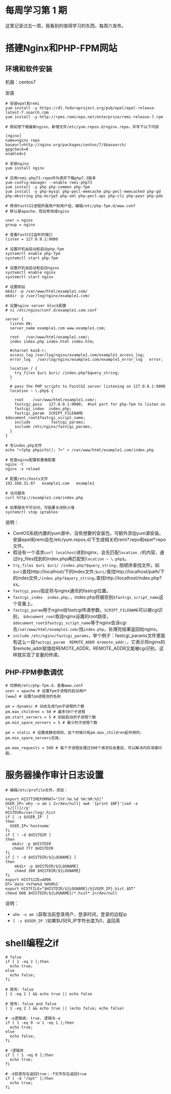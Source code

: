 # 每周学习第 1 期

这里记录过去一周，我看到的值得学习的东西，每周六发布。

# 搭建Nginx和PHP-FPM网站
## 环境和软件安装
机器：centos7

安装
```
# 安装epel和remi
yum install -y https://dl.fedoraproject.org/pub/epel/epel-release-latest-7.noarch.rpm
yum install -y http://rpms.remirepo.net/enterprise/remi-release-7.rpm

# 假如想下载最新nginx，新增文件/etc/yum.repos.d/nginx.repo，并写下以下内容

[nginx] 
name=nginx repo 
baseurl=http://nginx.org/packages/centos/7/$basearch/ 
gpgcheck=0 
enabled=1

# 安装nginx
yum install nginx

# 应用remi-php73.repo作为源并下载php7.3版本
yum-config-manager --enable remi-php73
yum install -y php php-common php-fpm
yum install -y php-mysql php-pecl-memcache php-pecl-memcached php-gd php-mbstring php-mcrypt php-xml php-pecl-apc php-cli php-pear php-pdo

# 修改FastCGI进程所属用户和用户组，编辑/etc/php-fpm.d/www.conf
# 默认是apache，现在修改成nginx

user = nginx
group = nginx

# 查看FastCGI监听的端口
listen = 127.0.0.1:9000

# 设置开机自启动和启动php-fpm
systemctl enable php-fpm
systemctl start php-fpm

# 设置开机自启动和启动nginx
systemctl enable nginx
systemctl start nginx

# 设置网站
mkdir -p /var/www/html/example1.com/ 
mkdir -p /var/log/nginx/example1.com/ 

# 设置nginx server block配置
# vi /etc/nginx/conf.d/example1.com.conf

server {
  listen 80;
  server_name example1.com www.example1.com;

  root   /var/www/html/example1.com/;
  index index.php index.html index.htm;

  #charset koi8-r;
  access_log /var/log/nginx/example1.com/example1_access_log;
  error_log   /var/log/nginx/example1.com/example1_error_log   error;

  location / {
    try_files $uri $uri/ /index.php?$query_string;
  }

  # pass the PHP scripts to FastCGI server listening on 127.0.0.1:9000
  location ~ \.php$ {

    root    /var/www/html/example1.com/;
    fastcgi_pass   127.0.0.1:9000;	#set port for php-fpm to listen on
    fastcgi_index  index.php;
    fastcgi_param  SCRIPT_FILENAME  $document_root$fastcgi_script_name;
    include         fastcgi_params;
    include /etc/nginx/fastcgi_params;
  }
}

# 写index.php文件
echo "<?php phpinfo(); ?>" > /var/www/html/example1.com/index.php

# 检查nginx配置和重载配置
nginx -t
nginx -s reload 

# 配置/etc/hosts文件
192.168.31.87   example1.com   example1

# 访问服务
curl http://example1.com/index.php

# 如果服务不可访问，可能要关闭防火墙
systemctl stop iptables
```
说明：

- CentOS系统内置的yum源中，没有想要的安装包，可额外添加yum源安装。安装epel和remi会在/etc/yum.repos.d/下生成相关的remi*.repo和epel*.repo文件。
- 假设有一个请求`curl localhost`进到nginx，会先匹配`location /`的内容，通过try_files找到的index.php再匹配到`location ~ \.php$`。
- `try_files $uri $uri/ /index.php?$query_string;` 按顺序查找文件。如`$uri`查找http://localhost/下的index文件;`$uri/`查找http://localhost/path/下的index文件;`/index.php?$query_string;`查找http://localhost/index.php?xx。
- `fastcgi_pass`指定将与nginx通讯的fastcgi位置。
- `fastcgi_index  index.php;`，index.php将被存到`$fastcgi_script_name`这个变量上。
- `fastcgi_param`用于nginx给fastcgi传递参数。`SCRIPT_FILENAME`可以被cgi识别， `$document_root`取自nginx设置的root路径，`$document_root$fastcgi_script_name`等于nginx告诉cgi去`/var/www/html/example1.com/`找`index.php`，处理完结果返回给nginx。
- `include /etc/nginx/fastcgi_params`，举个例子：fastcgi_params文件里面有这么一段`fastcgi_param  REMOTE_ADDR $remote_addr;`，它表示将nginx的$remote_addr赋值给REMOTE_ADDR，REMOTE_ADDR又能被cgi识别，这样就实现了变量的传递。

## PHP-FPM参数调优
```
# 切换到/etc/php-fpm.d，查看www.conf
user = apache # 设置fpm子进程的启动用户
[www] # 设置fpm进程池的名称 

pm = dynamic # 动态生成fpm子进程的个数
pm.max_children = 50 # 最多50个子进程
pm.start_servers = 5 # 初始启动的子进程个数
pm.min_spare_servers = 5 # 最少的子进程个数

pm = static # 设置成静态规则，这个时候只有pm.max_children起作用的，pm.min_spare_servers无效。

pm.max_requests = 500 # 每个子进程处理过500个请求后会重启，可以解决内存泄漏问题。
```
# 服务器操作审计日志设置
```
# 编辑/etc/profile文件，添加：

export HISTTIMEFORMAT="[%Y.%m.%d %H:%M:%S]"
USER_IP=`who -u am i 2>/dev/null| awk '{print $NF}'|sed -e 's/[()]//g'`
HISTDIR=/var/log/.hist
if [ -z $USER_IP  ]
then
  USER_IP=`hostname`
fi
if [ ! -d $HISTDIR ]
then
   mkdir -p $HISTDIR
   chmod 777 $HISTDIR
fi
if [ ! -d $HISTDIR/${LOGNAME} ]
then
    mkdir -p $HISTDIR/${LOGNAME}
    chmod 300 $HISTDIR/${LOGNAME}
fi
export HISTSIZE=4096
DT=`date +%Y%m%d_%H%M%S`
export HISTFILE="$HISTDIR/${LOGNAME}/${USER_IP}.hist.$DT"
chmod 600 $HISTDIR/${LOGNAME}/*.hist* 2>/dev/null
```
说明：

-  `who -u am i`获取当前登录用户，登录时间，登录的远程ip
-  `[ -z $USER_IP ]`如果$USER_IP字符长度为0，返回真

# shell编程之if
```
# false
if [ 1 -eq 2 ];then
  echo true;
else
  echo false;
fi

# 简写: false
[ 1 -eq 2 ] && echo true || echo false

# 简写: false and false
[ 1 -eq 2 ] && echo true || (echo false; echo false)

# -o逻辑或: true, 逻辑与-a
if [ 1 -eq 0 -o 1 -eq 1 ];then
  echo true;
else
  echo false;
fi

# !逻辑非
if [ ! 1 -eq 0 ];then
  echo true; 
fi

# -d目录存在返回true；-f文件存在返回true
if [ -d "/opt" ];then
  echo true;
fi
```